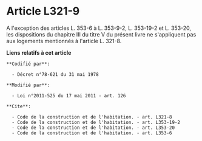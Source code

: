 # Article L321-9

A l'exception des articles L. 353-6 à L. 353-9-2,
L. 353-19-2 et L. 353-20, les dispositions du chapitre III du titre V du présent livre ne s'appliquent pas aux logements
mentionnés à l'article L. 321-8.

**Liens relatifs à cet article**

	**Codifié par**:

	  - Décret n°78-621 du 31 mai 1978

	**Modifié par**:

	  - Loi n°2011-525 du 17 mai 2011 - art. 126

	**Cite**:

	  - Code de la construction et de l'habitation. - art. L321-8
	  - Code de la construction et de l'habitation. - art. L353-19-2
	  - Code de la construction et de l'habitation. - art. L353-20
	  - Code de la construction et de l'habitation. - art. L353-6
